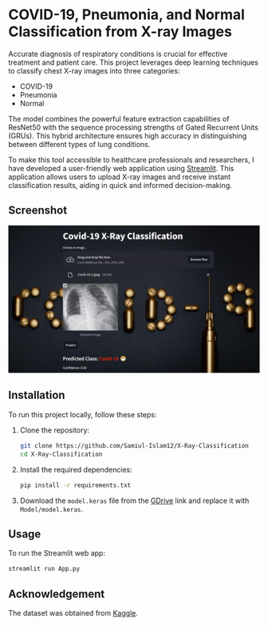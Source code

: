 # COVID-19, Pneumonia, and Normal Classification from X-ray Images

Accurate diagnosis of respiratory conditions is crucial for effective treatment and patient care. This project leverages deep learning techniques to classify chest X-ray images into three categories:

- COVID-19
- Pneumonia
- Normal

The model combines the powerful feature extraction capabilities of ResNet50 with the sequence processing strengths of Gated Recurrent Units (GRUs). This hybrid architecture ensures high accuracy in distinguishing between different types of lung conditions.

To make this tool accessible to healthcare professionals and researchers, I have developed a user-friendly web application using [Streamlit](https://streamlit.io/). This application allows users to upload X-ray images and receive instant classification results, aiding in quick and informed decision-making.

## Screenshot

![Web App Screenshot](https://github.com/Samiul-Islam12/X-Ray-Classification/blob/main/Screenshot/Screenshot%201.png)

## Installation

To run this project locally, follow these steps:

1. Clone the repository:

    ```bash
    git clone https://github.com/Samiul-Islam12/X-Ray-Classification
    cd X-Ray-Classification
    ```

2. Install the required dependencies:

    ```bash
    pip install -r requirements.txt
    ```

3. Download the `model.keras` file from the [GDrive](https://drive.google.com/file/d/1OIo7oakSxPU3K51Cqnz6Dk1hsF16JuOu) link and replace it with `Model/model.keras`.

## Usage

To run the Streamlit web app:

```bash
streamlit run App.py
```

## Acknowledgement

The dataset was obtained from [Kaggle](https://www.kaggle.com/datasets/amanullahasraf/covid19-pneumonia-normal-chest-xray-pa-dataset).

